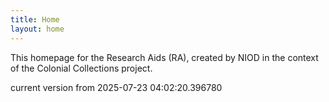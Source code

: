```yaml
---
title: Home
layout: home
---
```


This homepage for the Research Aids (RA), created by NIOD in the context of the Colonial Collections project. 


current version from 2025-07-23 04:02:20.396780